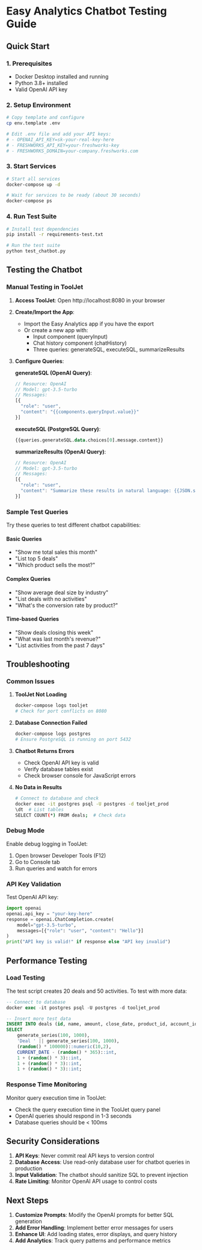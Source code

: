 # Easy Analytics Chatbot Testing Guide

## Quick Start

### 1. Prerequisites
- Docker Desktop installed and running
- Python 3.8+ installed
- Valid OpenAI API key

### 2. Setup Environment

```bash
# Copy template and configure
cp env.template .env

# Edit .env file and add your API keys:
# - OPENAI_API_KEY=sk-your-real-key-here
# - FRESHWORKS_API_KEY=your-freshworks-key
# - FRESHWORKS_DOMAIN=your-company.freshworks.com
```

### 3. Start Services

```bash
# Start all services
docker-compose up -d

# Wait for services to be ready (about 30 seconds)
docker-compose ps
```

### 4. Run Test Suite

```bash
# Install test dependencies
pip install -r requirements-test.txt

# Run the test suite
python test_chatbot.py
```

## Testing the Chatbot

### Manual Testing in ToolJet

1. **Access ToolJet**: Open http://localhost:8080 in your browser

2. **Create/Import the App**: 
   - Import the Easy Analytics app if you have the export
   - Or create a new app with:
     - Input component (queryInput)
     - Chat history component (chatHistory)
     - Three queries: generateSQL, executeSQL, summarizeResults

3. **Configure Queries**:

   **generateSQL (OpenAI Query)**:
   ```javascript
   // Resource: OpenAI
   // Model: gpt-3.5-turbo
   // Messages:
   [{
     "role": "user",
     "content": "{{components.queryInput.value}}"
   }]
   ```

   **executeSQL (PostgreSQL Query)**:
   ```sql
   {{queries.generateSQL.data.choices[0].message.content}}
   ```

   **summarizeResults (OpenAI Query)**:
   ```javascript
   // Resource: OpenAI
   // Model: gpt-3.5-turbo
   // Messages:
   [{
     "role": "user", 
     "content": "Summarize these results in natural language: {{JSON.stringify(queries.executeSQL.data)}}"
   }]
   ```

### Sample Test Queries

Try these queries to test different chatbot capabilities:

#### Basic Queries
- "Show me total sales this month"
- "List top 5 deals"
- "Which product sells the most?"

#### Complex Queries
- "Show average deal size by industry"
- "List deals with no activities"
- "What's the conversion rate by product?"

#### Time-based Queries
- "Show deals closing this week"
- "What was last month's revenue?"
- "List activities from the past 7 days"

## Troubleshooting

### Common Issues

1. **ToolJet Not Loading**
   ```bash
   docker-compose logs tooljet
   # Check for port conflicts on 8080
   ```

2. **Database Connection Failed**
   ```bash
   docker-compose logs postgres
   # Ensure PostgreSQL is running on port 5432
   ```

3. **Chatbot Returns Errors**
   - Check OpenAI API key is valid
   - Verify database tables exist
   - Check browser console for JavaScript errors

4. **No Data in Results**
   ```bash
   # Connect to database and check
   docker exec -it postgres psql -U postgres -d tooljet_prod
   \dt  # List tables
   SELECT COUNT(*) FROM deals;  # Check data
   ```

### Debug Mode

Enable debug logging in ToolJet:
1. Open browser Developer Tools (F12)
2. Go to Console tab
3. Run queries and watch for errors

### API Key Validation

Test OpenAI API key:
```python
import openai
openai.api_key = "your-key-here"
response = openai.ChatCompletion.create(
    model="gpt-3.5-turbo",
    messages=[{"role": "user", "content": "Hello"}]
)
print("API key is valid!" if response else "API key invalid")
```

## Performance Testing

### Load Testing
The test script creates 20 deals and 50 activities. To test with more data:

```sql
-- Connect to database
docker exec -it postgres psql -U postgres -d tooljet_prod

-- Insert more test data
INSERT INTO deals (id, name, amount, close_date, product_id, account_id, contact_id)
SELECT 
    generate_series(100, 1000),
    'Deal ' || generate_series(100, 1000),
    (random() * 100000)::numeric(10,2),
    CURRENT_DATE - (random() * 365)::int,
    1 + (random() * 3)::int,
    1 + (random() * 3)::int,
    1 + (random() * 3)::int;
```

### Response Time Monitoring
Monitor query execution time in ToolJet:
- Check the query execution time in the ToolJet query panel
- OpenAI queries should respond in 1-3 seconds
- Database queries should be < 100ms

## Security Considerations

1. **API Keys**: Never commit real API keys to version control
2. **Database Access**: Use read-only database user for chatbot queries in production
3. **Input Validation**: The chatbot should sanitize SQL to prevent injection
4. **Rate Limiting**: Monitor OpenAI API usage to control costs

## Next Steps

1. **Customize Prompts**: Modify the OpenAI prompts for better SQL generation
2. **Add Error Handling**: Implement better error messages for users
3. **Enhance UI**: Add loading states, error displays, and query history
4. **Add Analytics**: Track query patterns and performance metrics 